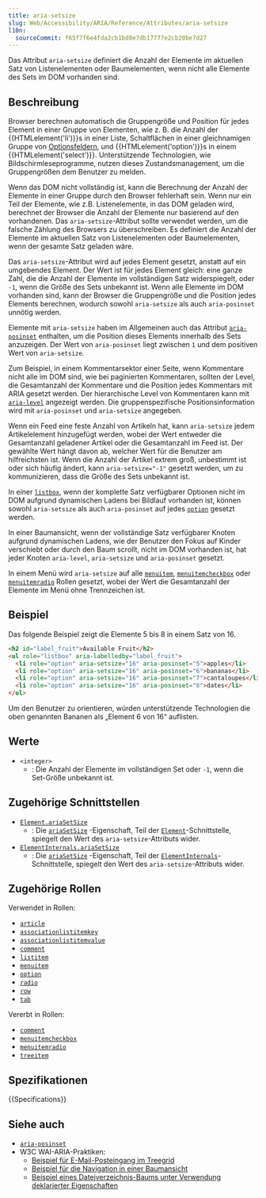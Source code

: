 ```yaml
---
title: aria-setsize
slug: Web/Accessibility/ARIA/Reference/Attributes/aria-setsize
l10n:
  sourceCommit: f65f7f6e4fda2cb1bd0e7db17777e2cb20be7d27
---
```


Das Attribut `aria-setsize` definiert die Anzahl der Elemente im aktuellen Satz von Listenelementen oder Baumelementen, wenn nicht alle Elemente des Sets im DOM vorhanden sind.

## Beschreibung

Browser berechnen automatisch die Gruppengröße und Position für jedes Element in einer Gruppe von Elementen, wie z. B. die Anzahl der {{HTMLelement('li')}}s in einer Liste, Schaltflächen in einer gleichnamigen Gruppe von [Optionsfeldern](/de/docs/Web/HTML/Element/input/radio), und {{HTMLelement('option')}}s in einem {{HTMLelement('select')}}. Unterstützende Technologien, wie Bildschirmleseprogramme, nutzen dieses Zustandsmanagement, um die Gruppengrößen dem Benutzer zu melden.

Wenn das DOM nicht vollständig ist, kann die Berechnung der Anzahl der Elemente in einer Gruppe durch den Browser fehlerhaft sein. Wenn nur ein Teil der Elemente, wie z.B. Listenelemente, in das DOM geladen wird, berechnet der Browser die Anzahl der Elemente nur basierend auf den vorhandenen. Das `aria-setsize`-Attribut sollte verwendet werden, um die falsche Zählung des Browsers zu überschreiben. Es definiert die Anzahl der Elemente im aktuellen Satz von Listenelementen oder Baumelementen, wenn der gesamte Satz geladen wäre.

Das `aria-setsize`-Attribut wird auf jedes Element gesetzt, anstatt auf ein umgebendes Element. Der Wert ist für jedes Element gleich: eine ganze Zahl, die die Anzahl der Elemente im vollständigen Satz widerspiegelt, oder `-1`, wenn die Größe des Sets unbekannt ist. Wenn alle Elemente im DOM vorhanden sind, kann der Browser die Gruppengröße und die Position jedes Elements berechnen, wodurch sowohl `aria-setsize` als auch `aria-posinset` unnötig werden.

Elemente mit `aria-setsize` haben im Allgemeinen auch das Attribut [`aria-posinset`](/de/docs/Web/Accessibility/ARIA/Reference/Attributes/aria-posinset) enthalten, um die Position dieses Elements innerhalb des Sets anzuzeigen. Der Wert von `aria-posinset` liegt zwischen `1` und dem positiven Wert von `aria-setsize`.

Zum Beispiel, in einem Kommentarsektor einer Seite, wenn Kommentare nicht alle im DOM sind, wie bei paginierten Kommentaren, sollten der Level, die Gesamtanzahl der Kommentare und die Position jedes Kommentars mit ARIA gesetzt werden. Der hierarchische Level von Kommentaren kann mit [`aria-level`](/de/docs/Web/Accessibility/ARIA/Reference/Attributes/aria-level) angezeigt werden. Die gruppenspezifische Positionsinformation wird mit `aria-posinset` und `aria-setsize` angegeben.

Wenn ein Feed eine feste Anzahl von Artikeln hat, kann `aria-setsize` jedem Artikelelement hinzugefügt werden, wobei der Wert entweder die Gesamtanzahl geladener Artikel oder die Gesamtanzahl im Feed ist. Der gewählte Wert hängt davon ab, welcher Wert für die Benutzer am hilfreichsten ist. Wenn die Anzahl der Artikel extrem groß, unbestimmt ist oder sich häufig ändert, kann `aria-setsize="-1"` gesetzt werden, um zu kommunizieren, dass die Größe des Sets unbekannt ist.

In einer [`listbox`](/de/docs/Web/Accessibility/ARIA/Reference/Roles/listbox_role), wenn der komplette Satz verfügbarer Optionen nicht im DOM aufgrund dynamischen Ladens bei Bildlauf vorhanden ist, können sowohl `aria-setsize` als auch `aria-posinset` auf jedes [`option`](/de/docs/Web/Accessibility/ARIA/Reference/Roles/option_role) gesetzt werden.

In einer Baumansicht, wenn der vollständige Satz verfügbarer Knoten aufgrund dynamischen Ladens, wie der Benutzer den Fokus auf Kinder verschiebt oder durch den Baum scrollt, nicht im DOM vorhanden ist, hat jeder Knoten `aria-level`, `aria-setsize` und `aria-posinset` gesetzt.

In einem Menü wird `aria-setsize` auf alle [`menuitem`](/de/docs/Web/Accessibility/ARIA/Reference/Roles/menuitem_role), [`menuitemcheckbox`](/de/docs/Web/Accessibility/ARIA/Reference/Roles/menuitemcheckbox_role) oder [`menuitemradio`](/de/docs/Web/Accessibility/ARIA/Reference/Roles/menuitemradio_role) Rollen gesetzt, wobei der Wert die Gesamtanzahl der Elemente im Menü ohne Trennzeichen ist.

## Beispiel

Das folgende Beispiel zeigt die Elemente 5 bis 8 in einem Satz von 16.

```html
<h2 id="label_fruit">Available Fruit</h2>
<ul role="listbox" aria-labelledby="label_fruit">
  <li role="option" aria-setsize="16" aria-posinset="5">apples</li>
  <li role="option" aria-setsize="16" aria-posinset="6">bananas</li>
  <li role="option" aria-setsize="16" aria-posinset="7">cantaloupes</li>
  <li role="option" aria-setsize="16" aria-posinset="8">dates</li>
</ul>
```

Um den Benutzer zu orientieren, würden unterstützende Technologien die oben genannten Bananen als „Element 6 von 16“ auflisten.

## Werte

- `<integer>`
  - : Die Anzahl der Elemente im vollständigen Set oder `-1`, wenn die Set-Größe unbekannt ist.

## Zugehörige Schnittstellen

- [`Element.ariaSetSize`](/de/docs/Web/API/Element/ariaSetSize)
  - : Die [`ariaSetSize`](/de/docs/Web/API/Element/ariaSetSize) -Eigenschaft, Teil der [`Element`](/de/docs/Web/API/Element)-Schnittstelle, spiegelt den Wert des `aria-setsize`-Attributs wider.
- [`ElementInternals.ariaSetSize`](/de/docs/Web/API/ElementInternals/ariaSetSize)
  - : Die [`ariaSetSize`](/de/docs/Web/API/ElementInternals/ariaSetSize) -Eigenschaft, Teil der [`ElementInternals`](/de/docs/Web/API/ElementInternals)-Schnittstelle, spiegelt den Wert des `aria-setsize`-Attributs wider.

## Zugehörige Rollen

Verwendet in Rollen:

- [`article`](/de/docs/Web/Accessibility/ARIA/Reference/Roles/article_role)
- [`associationlistitemkey`](/de/docs/Web/Accessibility/ARIA/Reference/Roles/structural_roles)
- [`associationlistitemvalue`](/de/docs/Web/Accessibility/ARIA/Reference/Roles/structural_roles)
- [`comment`](/de/docs/Web/Accessibility/ARIA/Reference/Roles/comment_role)
- [`listitem`](/de/docs/Web/Accessibility/ARIA/Reference/Roles/listitem_role)
- [`menuitem`](/de/docs/Web/Accessibility/ARIA/Reference/Roles/menuitem_role)
- [`option`](/de/docs/Web/Accessibility/ARIA/Reference/Roles/option_role)
- [`radio`](/de/docs/Web/Accessibility/ARIA/Reference/Roles/radio_role)
- [`row`](/de/docs/Web/Accessibility/ARIA/Reference/Roles/row_role)
- [`tab`](/de/docs/Web/Accessibility/ARIA/Reference/Roles/tab_role)

Vererbt in Rollen:

- [`comment`](/de/docs/Web/Accessibility/ARIA/Reference/Roles/comment_role)
- [`menuitemcheckbox`](/de/docs/Web/Accessibility/ARIA/Reference/Roles/menuitemcheckbox_role)
- [`menuitemradio`](/de/docs/Web/Accessibility/ARIA/Reference/Roles/menuitemradio_role)
- [`treeitem`](/de/docs/Web/Accessibility/ARIA/Reference/Roles/treeitem_role)

## Spezifikationen

{{Specifications}}

## Siehe auch

- [`aria-posinset`](/de/docs/Web/Accessibility/ARIA/Reference/Attributes/aria-posinset)
- W3C WAI-ARIA-Praktiken:
  - [Beispiel für E-Mail-Posteingang im Treegrid](https://www.w3.org/WAI/ARIA/apg/patterns/treegrid/examples/treegrid-1/)
  - [Beispiel für die Navigation in einer Baumansicht](https://www.w3.org/WAI/ARIA/apg/patterns/treeview/examples/treeview-navigation/)
  - [Beispiel eines Dateiverzeichnis-Baums unter Verwendung deklarierter Eigenschaften](https://www.w3.org/WAI/ARIA/apg/patterns/treeview/examples/treeview-1b/)
